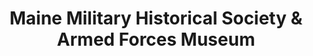 ---
layout: repo
title: "Maine Military Historical Society & Armed Forces Museum"
id: 2352
permalink: repos/2352/
---